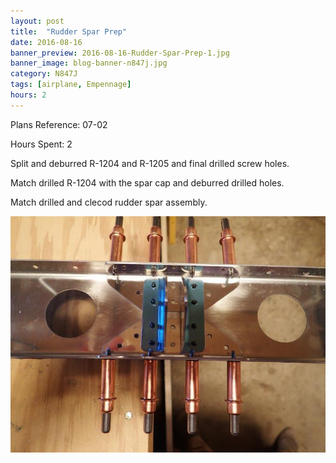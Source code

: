 ```yaml
---
layout: post
title:  "Rudder Spar Prep"
date: 2016-08-16
banner_preview: 2016-08-16-Rudder-Spar-Prep-1.jpg
banner_image: blog-banner-n847j.jpg
category: N847J
tags: [airplane, Empennage]
hours: 2
---
```


Plans Reference: 07-02

Hours Spent: 2

Split and deburred R-1204 and R-1205 and final drilled screw holes.

Match drilled R-1204 with the spar cap and deburred drilled holes.

Match drilled and clecod rudder spar assembly.

![](/assets/images/2016-08-16-Rudder-Spar-Prep-1.jpg)


